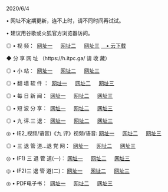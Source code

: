 <p>2020/6/4
<p>• 网址不定期更新，连不上时，请不同时间再试试。
<p>• 建议用谷歌或火狐官方浏览器访问。
<p>◎ • 视 频： 
<a href="http://hyz.lexmarktr.com/" target="_blank">网址一</a> 　 
<a href="http://hrw.lexmarktr.com/" target="_blank">网址二</a> 　 
<a href="http://hwv.lexmarktr.com/b.html" target="_blank">网址三</a>
<a href="https://yadi.sk/d/d0sUeAOpal3njw" target="_wblank">　• 云下载 </a></p>
<p>◆ 分 享 网 址 （https://h.itpc.ga/ 请 收 藏） </p>

<p>◎ • 小 站：  
<a href="http://hyz.lexmarktr.com/f.html" target="_blank">网址一</a> 　 
<a href="http://hrw.lexmarktr.com/h.html" target="_blank">网址二</a> 　 
<a href="http://hwv.lexmarktr.com/k/" target="_blank">网址三</a></p>
<p>◎ • 翻 墙 软 件 ：  
<a href="http://hyz.lexmarktr.com/ff/" target="_blank">网址一</a> 　 
<a href="http://hrw.lexmarktr.com/s/read/a1_nd.html" target="_blank">网址二</a> 　 
<a href="http://hwv.lexmarktr.com/ff/index.html" target="_blank">网址三</a></p>
<p>◎ • 每 日 新 闻：  
<a href="http://hyz.lexmarktr.com/day/" target="_blank">网址一</a> 　 
<a href="http://hrw.lexmarktr.com/day/" target="_blank">网址二</a> 　 
<a href="http://hwv.lexmarktr.com/day/index.html" target="_blank">网址三</a></p>
<p>◎ • 短 波 分 享：  
<a href="http://hyz.lexmarktr.com/h/" target="_blank">网址一</a> 　 
<a href="http://hrw.lexmarktr.com/h/" target="_blank">网址二</a> 　 
<a href="http://hwv.lexmarktr.com/h/index.html" target="_blank">网址三</a></p>
<p>◎ • 九 评.三 退：  
<a href="http://hyz.lexmarktr.com/t/" target="_blank">网址一</a> 　 
<a href="http://hrw.lexmarktr.com/v2/index.html" target="_blank">网址二</a> 　 
<a href="http://hwv.lexmarktr.com/tt/index.html" target="_blank">网址三</a> 　</p>
<p>◎ • (E2_视频/语音)《九 评》视频/语音: 
<a href="http://hyz.lexmarktr.com/7738.html" target="_blank">网址一</a> 　 
<a href="http://hrw.lexmarktr.com/7614.html" target="_blank">网址二</a> 　 
<a href="http://hwv.lexmarktr.com/7633.html" target="_blank">网址三</a></p>
<p>◎ • 三 退 管 道...退 党 网：  
<a href="http://hyz.lexmarktr.com/go/td1.html" target="_blank">网址一</a> 　 
<a href="http://hrw.lexmarktr.com/go/td2.html" target="_blank">网址二</a> 　 
<a href="http://hwv.lexmarktr.com/go/td3.html" target="_blank">网址三</a></p>
<p>◎ • (F1) 三 退 管 道(一)： 
<a href="http://hyz.lexmarktr.com/dd/" target="_blank">网址一</a> 　 
<a href="http://hrw.lexmarktr.com/s/read/a1_tdx.html" target="_blank">网址二</a> 　 
<a href="http://hwv.lexmarktr.com/dd/" target="_blank">网址三</a></p>
<p>◎ • (F2)三 退 管 道(二)： 
<a href="http://hwv.lexmarktr.com/d/" target="_blank">网址一</a> 　 
<a href="http://hyz.lexmarktr.com/d/index.html" target="_blank">网址二</a> 　 
<a href="http://hrw.lexmarktr.com/d/" target="_blank">网址三</a></p>
<p>◎ • PDF电子书：  
<a href="http://hyz.lexmarktr.com/p/" target="_blank">网址一</a> 　 
<a href="http://hrw.lexmarktr.com/p/index.html" target="_blank">网址二</a> 　 
<a href="http://hwv.lexmarktr.com/p/" target="_blank">网址三</a></p>
